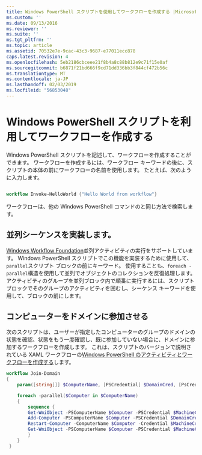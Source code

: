 ```yaml
---
title: Windows PowerShell スクリプトを使用してワークフローを作成する |Microsoft Docs
ms.custom: ''
ms.date: 09/13/2016
ms.reviewer: ''
ms.suite: ''
ms.tgt_pltfrm: ''
ms.topic: article
ms.assetid: 70532e7e-9cac-43c3-9687-e77011ecc878
caps.latest.revision: 4
ms.openlocfilehash: 5eb2186cbceee21f8b4a8c88b812e9c71f15e0af
ms.sourcegitcommit: b6871f21bd666f9cd71dd336bb3f844cf472b56c
ms.translationtype: MT
ms.contentlocale: ja-JP
ms.lasthandoff: 02/03/2019
ms.locfileid: "56853048"
---
```

# <a name="creating-a-workflow-by-using-a-windows-powershell-script"></a>Windows PowerShell スクリプトを利用してワークフローを作成する

Windows PowerShell スクリプトを記述して、ワークフローを作成することができます。 ワークフローを作成するには、ワークフロー キーワードの後に、スクリプトの本体の前にワークフローの名前を使用します。 たとえば、次のように入力します。

```powershell

workflow Invoke-HelloWorld {"Hello World from workflow"}
```

ワークフローは、他の Windows PowerShell コマンドのと同じ方法で検索します。

## <a name="implementing-parallel-and-sequence"></a>並列シーケンスを実装します。

[Windows Workflow Foundation](https://msdn.microsoft.com/en-us/library/ms735967.aspx)並列アクティビティの実行をサポートしています。 Windows PowerShell スクリプトでこの機能を実装するために使用して、`parallel`スクリプト ブロックの前にキーワード。 使用することも、`foreach -parallel`構造を使用して並列でオブジェクトのコレクションを反復処理します。 アクティビティのグループを並列ブロック内で順番に実行するには、スクリプト ブロックでそのグループのアクティビティを囲むし、シーケンス キーワードを使用して、ブロックの前にします。

## <a name="joining-computers-to-a-domain"></a>コンピューターをドメインに参加させる

次のスクリプトは、ユーザーが指定したコンピューターのグループのドメインの状態を確認、状態をもう一度確認し、既に参加していない場合に、ドメインに参加するワークフローを作成します。 これは、スクリプトのバージョンで説明されている XAML ワークフローの[Windows PowerShell のアクティビティとワークフローを作成する](./creating-a-workflow-with-windows-powershell-activities.md)します。

```powershell
workflow Join-Domain
{
    param([string[]] $ComputerName, [PSCredential] $DomainCred, [PsCredential] $MachineCred)

    foreach -parallel($Computer in $ComputerName)
    {
        sequence {
        Get-WmiObject -PSComputerName $Computer -PSCredential $MachineCred
        Add-Computer -PSComputerName $Computer -PSCredential $DomainCred
        Restart-Computer -ComputerName $Computer -Credential $MachineCred -For PowerShell -Force -Wait -PSComputerName ""
        Get-WmiObject -PSComputerName $Computer -PSCredential $MachineCred
        }
    }
 }

```